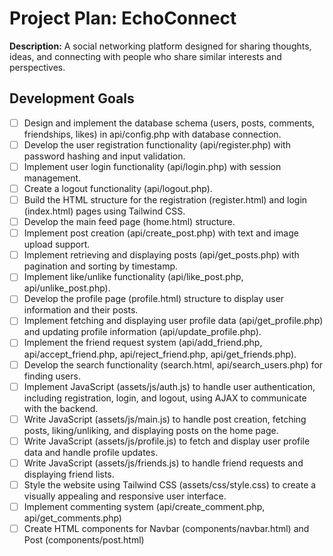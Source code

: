 # Project Plan: EchoConnect

**Description:** A social networking platform designed for sharing thoughts, ideas, and connecting with people who share similar interests and perspectives.


## Development Goals

- [ ] Design and implement the database schema (users, posts, comments, friendships, likes) in api/config.php with database connection.
- [ ] Develop the user registration functionality (api/register.php) with password hashing and input validation.
- [ ] Implement user login functionality (api/login.php) with session management.
- [ ] Create a logout functionality (api/logout.php).
- [ ] Build the HTML structure for the registration (register.html) and login (index.html) pages using Tailwind CSS.
- [ ] Develop the main feed page (home.html) structure.
- [ ] Implement post creation (api/create_post.php) with text and image upload support.
- [ ] Implement retrieving and displaying posts (api/get_posts.php) with pagination and sorting by timestamp.
- [ ] Implement like/unlike functionality (api/like_post.php, api/unlike_post.php).
- [ ] Develop the profile page (profile.html) structure to display user information and their posts.
- [ ] Implement fetching and displaying user profile data (api/get_profile.php) and updating profile information (api/update_profile.php).
- [ ] Implement the friend request system (api/add_friend.php, api/accept_friend.php, api/reject_friend.php, api/get_friends.php).
- [ ] Develop the search functionality (search.html, api/search_users.php) for finding users.
- [ ] Implement JavaScript (assets/js/auth.js) to handle user authentication, including registration, login, and logout, using AJAX to communicate with the backend.
- [ ] Write JavaScript (assets/js/main.js) to handle post creation, fetching posts, liking/unliking, and displaying posts on the home page.
- [ ] Write JavaScript (assets/js/profile.js) to fetch and display user profile data and handle profile updates.
- [ ] Write JavaScript (assets/js/friends.js) to handle friend requests and displaying friend lists.
- [ ] Style the website using Tailwind CSS (assets/css/style.css) to create a visually appealing and responsive user interface.
- [ ] Implement commenting system (api/create_comment.php, api/get_comments.php)
- [ ] Create HTML components for Navbar (components/navbar.html) and Post (components/post.html)
